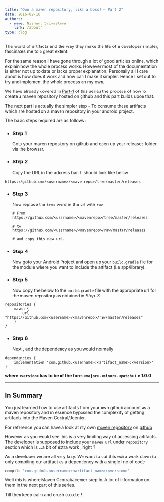 ```yaml
---
title: "Own a maven repository, like a boss! – Part 2"
date: 2016-02-16
authors:
  - name: Nishant Srivastava
    link: /about/
type: blog
---
```


The world of artifacts and the way they make the life of a developer simpler, fascinates me to a great extent.

For the same reason I have gone through a lot of good articles online, which explain how the whole process works. However most of the documentation is either not up to date or lacks proper explanation. Personally all I care about is how does it work and how can I make it simpler. Hence I set out to try and implement the whole process on my own.

We have already covered in [Part-1](/own-a-maven-repository-like-a-boss–part-1) of this series the process of how to create a maven repository hosted on github and this part builds upon that.

The next part is actually the simpler step - To consume these artifacts which are hosted on a maven repository in your android project.

The basic steps required are as follows :

- ### **Step 1**

  Goto your maven repository on github and open up your releases folder via the browser.

- ### **Step 2**
  Copy the URL in the address bar. It should look like below

```
https://github.com/<username>/<mavenrepo>/tree/master/releases
```

- ### **Step 3**

  Now replace the `tree` word in the url with `raw`

  ```
  # From
  https://github.com/<username>/<mavenrepo>/tree/master/releases

  # to
  https://github.com/<username>/<mavenrepo>/raw/master/releases

  # and copy this new url.
  ```

- ### **Step 4**

  Now goto your Android Project and open up your `build.gradle` file for the module where you want to include the artifact (i.e app/library).

- ### **Step 5**
  Now copy the below to the `build.gradle` file with the appropriate url for the maven repository as obtained in _Step-3_.

```
repositories {
    maven {
        url "https://github.com/<username>/<mavenrepo>/raw/master/releases"
    }
}
```

- ### **Step 6**
  Next , add the dependency as you would normally

```
dependencies {
    implementation 'com.github.<username>:<artifact_name>:<version>'
}
```

**where `<version>` has to be of the form `<major>.<minor>.<patch>` i.e 1.0.0**

---

## In Summary

You just learned how to use artifacts from your own github account as a maven repository and in essence bypassed the complexity of getting artifacts into the Maven Central/Jcenter.

For reference you can have a look at my own [maven repository](https://crushingcode.github.io/mavenrepo/) on [github](https://github.com/nisrulz/mavenrepo)

However as you would see this is a very limiting way of accessing artifacts.
The developer is supposed to include your `maven url` under `repository` section which is ...a bit of extra work , right ?

As a developer we are all very lazy. We want to cut this extra work down to only compiling our artifact as a dependency with a single line of code

```sh
compile 'com.github.<username>:<artifact_name>:<version>'
```

Well this is where Maven Central/Jcenter step in.
A lot of information on them in the next part of this series.

Till then keep calm and crush c.o.d.e !
